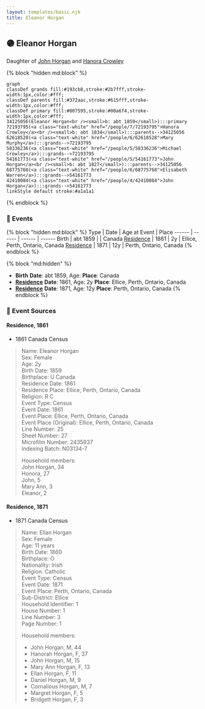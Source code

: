 ```yaml
---
layout: templates/basic.njk
title: Eleanor Horgan
---
```

## 🟣 Eleanor Horgan

Daughter of [John Horgan](/people/5/54161773) and [Hanora Crowley](/people/7/72193795)

{% block "hidden md:block" %}
```mermaid
graph
classDef grands fill:#193cb8,stroke:#2b7fff,stroke-width:1px,color:#fff;
classDef parents fill:#372aac,stroke:#615fff,stroke-width:1px,color:#fff;
classDef primary fill:#007595,stroke:#00a6f4,stroke-width:1px,color:#fff;
34125056(Eleanor Horgan<br /><small>b: abt 1859</small>):::primary
72193795(<a class="text-white" href="/people/7/72193795">Hanora Crowley</a><br /><small>b: abt 1834</small>):::parents-->34125056
62618528(<a class="text-white" href="/people/6/62618528">Mary Murphy</a>):::grands-->72193795
58336236(<a class="text-white" href="/people/5/58336236">Michael Crowley</a>):::grands-->72193795
54161773(<a class="text-white" href="/people/5/54161773">John Horgan</a><br /><small>b: abt 1827</small>):::parents-->34125056
68775768(<a class="text-white" href="/people/6/68775768">Elisabeth Warren</a>):::grands-->54161773
42410084(<a class="text-white" href="/people/4/42410084">John Horgan</a>):::grands-->54161773
linkStyle default stroke:#a1a1a1
```
{% endblock %}

### 📆 Events

{% block "hidden md:block" %}
Type | Date | Age at Event | Place
------ | ------ | ------ | ------
Birth | abt 1859 |  | Canada
[Residence](#event-event-0) | 1861 | 2y | Ellice, Perth, Ontario, Canada
[Residence](#event-event-1) | 1871 | 12y | Perth, Ontario, Canada
{% endblock %}

{% block "md:hidden" %}
- **Birth**
**Date**: abt 1859, Age:
**Place**: Canada
- **[Residence](#event-event-0)**
**Date**: 1861, Age: 2y
**Place**: Ellice, Perth, Ontario, Canada
- **[Residence](#event-event-1)**
**Date**: 1871, Age: 12y
**Place**: Perth, Ontario, Canada
{% endblock %}

### 📰 Event Sources

#### <a id="event-event-0"></a> Residence, 1861
* 1861 Canada Census
>   
  > Name: Eleanor Horgan  
  > Sex: Female  
  > Age: 2y  
  > Birth Date: 1859  
  > Birthplace: U Canada  
  > Residence Date: 1861  
  > Residence Place: Ellice, Perth, Ontario, Canada  
  > Religion: R C  
  > Event Type: Census  
  > Event Date: 1861  
  > Event Place: Ellice, Perth, Ontario, Canada  
  > Event Place (Original): Ellice, Perth, Ontario, Canada  
  > Line Number: 25  
  > Sheet Number: 27  
  > Microfilm Number: 2435937  
  > Indexing Batch: N03134-7  
  >   
  > Household members:  
  > John Horgan, 34  
  > Honora, 27  
  > John, 5  
  > Mary Ann, 3  
  > Eleanor, 2  
  >

#### <a id="event-event-1"></a> Residence, 1871
* 1871 Canada Census
>   
  > Name: Ellan Horgan  
  > Sex: Female  
  > Age: 11 years  
  > Birth Date: 1860  
  > Birthplace: O  
  > Nationality: Irish  
  > Religion: Catholic  
  > Event Type: Census  
  > Event Date: 1871  
  > Event Place: Perth, Ontario, Canada  
  > Sub-District: Ellice  
  > Household Identifier: 1  
  > House Number: 1  
  > Line Number: 3  
  > Page Number: 1  
  >   
  > Household members:  
  > - John Horgan, M, 44  
  > - Hanorah Horgan, F, 37  
  > - John Horgan, M, 15  
  > - Mary Ann Horgan, F, 13  
  > - Ellan Horgan, F, 11  
  > - Daniel Horgan, M, 9  
  > - Cornalious Horgan, M, 7  
  > - Margret Horgan, F, 5  
  > - Bridgett Horgan, F, 3  
  >
